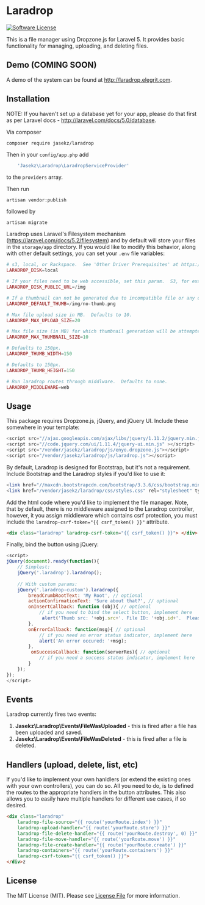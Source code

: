 # Laradrop

[![Software License][ico-license]](LICENSE.md)


This is a file manager using Dropzone.js for Laravel 5.  It provides basic functionality for managing, uploading,
and deleting files.

## Demo (COMING SOON)
A demo of the system can be found at http://laradrop.elegrit.com.

## Installation

NOTE: If you haven't set up a database yet for your app, please do that first as per Laravel docs -  http://laravel.com/docs/5.0/database.

Via composer
```
composer require jasekz/laradrop
```

Then in your `config/app.php` add 
```php
    'Jasekz\Laradrop\LaradropServiceProvider'
```    
to the `providers` array.

Then run 

    artisan vendor:publish
    
followed by

    artisan migrate

Laradrop uses Laravel's Filesystem mechanism (https://laravel.com/docs/5.2/filesystem) and by default will store your 
files in the `storage/app` directory.  If you would like to modify this behavior, along with other default settings, you can set your `.env` file variables:
```php
# s3, local, or Rackspace.  See 'Other Driver Prerequisites' at https://laravel.com/docs/5.2/filesystem.  Defaults to 'local'
LARADROP_DISK=local 

# If your files need to be web accessible, set this param.  S3, for example, would be 'https://s3.amazonaws.com/my-bucket'.  Defaults to the web root (public).
LARADROP_DISK_PUBLIC_URL=/img 

# If a thumbnail can not be generated due to incompatible file or any other reason, what image do you want to use? Defaults to 'vendor/jasekz/laradrop/img/genericThumbs/no-thumb.png'
LARADROP_DEFAULT_THUMB=/img/no-thumb.png

# Max file upload size in MB.  Defaults to 10.
LARADROP_MAX_UPLOAD_SIZE=20

# Max file size (in MB) for which thumbnail generation will be attempted.  If your server has an issue processing thumbs, you can lower this value.  Defaults to 10.
LARADROP_MAX_THUMBNAIL_SIZE=10

# Defaults to 150px.
LARADROP_THUMB_WIDTH=150

# Defaults to 150px.
LARADROP_THUMB_HEIGHT=150

# Run laradrop routes through middlware.  Defaults to none.
LARADROP_MIDDLEWARE=web
```
## Usage
This package requires Dropzone.js, jQuery, and jQuery UI.  Include these somewhere in your template:
``` php
<script src="//ajax.googleapis.com/ajax/libs/jquery/1.11.2/jquery.min.js"></script>
<script src="//code.jquery.com/ui/1.11.4/jquery-ui.min.js" ></script>
<script src="/vendor/jasekz/laradrop/js/enyo.dropzone.js"></script>
<script src="/vendor/jasekz/laradrop/js/laradrop.js"></script>
```

By default, Laradrop is designed for Bootstrap, but it's not a requirement.  Include Bootstrap and the Laradrop styles if you'd like to use it:
``` php
<link href="//maxcdn.bootstrapcdn.com/bootstrap/3.3.6/css/bootstrap.min.css" rel="stylesheet" type="text/css">
<link href="/vendor/jasekz/laradrop/css/styles.css" rel="stylesheet" type="text/css">
```


Add the html code where you'd like to implement the file manager.  Note, that by default, there is no middleware assigned to the Laradrop controller, however, it you assign middleware which contains csrf protection, you must include the `laradrop-csrf-token="{{ csrf_token() }}"` attribute.
``` html
<div class="laradrop" laradrop-csrf-token="{{ csrf_token() }}"> </div>
```

Finally, bind the button using jQuery:
```javascript
<script>
jQuery(document).ready(function(){
    // Simplest:
    jQuery('.laradrop').laradrop();
    
    // With custom params:
    jQuery('.laradrop-custom').laradrop({
        breadCrumbRootText: 'My Root', // optional 
        actionConfirmationText: 'Sure about that?', // optional
        onInsertCallback: function (obj){ // optional 
            // if you need to bind the select button, implement here
             alert('Thumb src: '+obj.src+'. File ID: '+obj.id+'.  Please implement onInsertCallback().');
        },
        onErrorCallback: function(msg){ // optional
            // if you need an error status indicator, implement here
            alert('An error occured: '+msg);
        },
         onSuccessCallback: function(serverRes){ // optional
            // if you need a success status indicator, implement here
        }
    }); 
});
</script>
```

## Events
Laradrop currently fires two events:

1. **Jasekz\Laradrop\Events\FileWasUploaded** - this is fired after a file has been uploaded and saved.
2. **Jasekz\Laradrop\Events\FileWasDeleted** - this is fired after a file is deleted.

## Handlers (upload, delete, list, etc)
If you'd like to implement your own hanldlers (or extend the existing ones with your own controllers), you can do so.  All you need to do, is to defined the routes to the appropriate handlers in the button attributes.  This also allows you to easily have multiple handlers for different use cases, if so desired.
``` html
<div class="laradrop"
    laradrop-file-source="{{ route('yourRoute.index') }}" 
    laradrop-upload-handler="{{ route('yourRoute.store') }}"
    laradrop-file-delete-handler="{{ route('yourRoute.destroy', 0) }}"
    laradrop-file-move-handler="{{ route('yourRoute.move') }}"
    laradrop-file-create-handler="{{ route('yourRoute.create') }}"
    laradrop-containers="{{ route('yourRoute.containers') }}"
    laradrop-csrf-token="{{ csrf_token() }}">
</div>z
```


## License

The MIT License (MIT). Please see [License File](LICENSE.md) for more information.



[ico-license]: https://img.shields.io/badge/license-MIT-brightgreen.svg?style=flat-square
